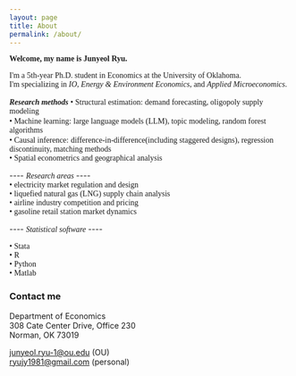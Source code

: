 ```yaml
---
layout: page
title: About
permalink: /about/
---
```


<span style="font-family: 'Georgia', serif">**Welcome, my name is Junyeol Ryu.**</span>  


<span style="font-family: 'Times', serif">I'm a 5th-year Ph.D. student in Economics at the University of Oklahoma. </span>  
<span style="font-family: 'Times', serif">I'm specializing in *IO*, *Energy & Environment Economics*, and *Applied Microeconomics*. </span>  




  
<span style="font-family: 'Times New Roman', serif">***Research methods***</span>
<span style="font-family: 'Times', serif">• Structural estimation:</span> <span style="font-family: 'Garamond', serif">demand forecasting, oligopoly supply modeling</span>  
<span style="font-family: 'Times', serif">• Machine learning:</span> <span style="font-family: 'Garamond', serif">large language models (LLM), topic modeling, random forest algorithms</span>  
<span style="font-family: 'Times', serif">• Causal inference:</span> <span style="font-family: 'Garamond', serif">difference-in-difference(including staggered designs), regression discontinuity, matching methods</span>   
<span style="font-family: 'Times', serif">• Spatial econometrics and geographical analysis</span>  
 

---- <span style="font-family: 'Times New Roman', serif">*Research areas*</span>   ----  
<span style="font-family: 'Garamond', serif">• electricity market regulation and design  </span>  
<span style="font-family: 'Garamond', serif">• liquefied natural gas (LNG) supply chain analysis</span>  
<span style="font-family: 'Garamond', serif">• airline industry competition and pricing  </span>  
<span style="font-family: 'Garamond', serif">• gasoline retail station market dynamics  </span>  

---- <span style="font-family: 'Times New Roman', serif">*Statistical software*</span>   ----  

<span style="font-family: 'Garamond', serif">• Stata  </span>  
<span style="font-family: 'Garamond', serif">• R  </span>  
<span style="font-family: 'Garamond', serif">• Python  </span>  
<span style="font-family: 'Garamond', serif">• Matlab  </span>  




### Contact me

Department of Economics  
308 Cate Center Drive, Office 230  
Norman, OK 73019  

junyeol.ryu-1@ou.edu  (OU)  
ryujy1981@gmail.com  (personal)  

